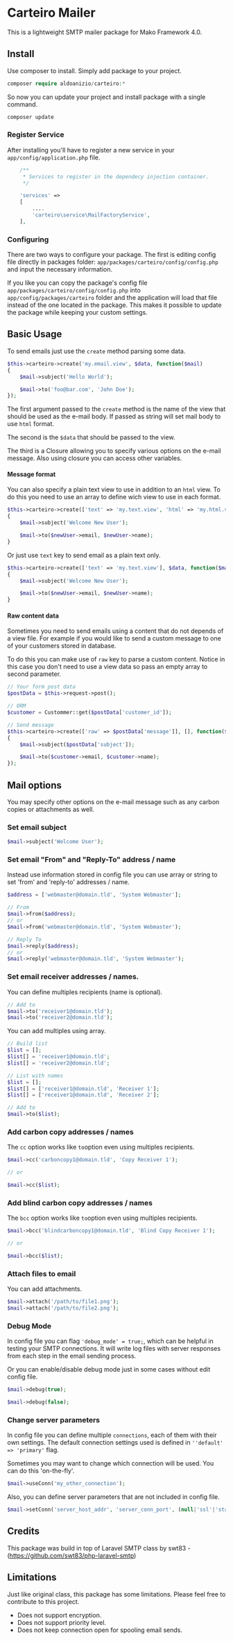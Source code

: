 # Carteiro Mailer

This is a lightweight SMTP mailer package for Mako Framework 4.0.

## Install

Use composer to install. Simply add package to your project.

```php
composer require aldoanizio/carteiro:*
```

So now you can update your project and install package with a single command.

```php
composer update
```


### Register Service

After installing you'll have to register a new service in your ``app/config/application.php`` file.

```php
    /**
     * Services to register in the dependecy injection container.
     */

    'services' =>
    [
        ....
        'carteiro\service\MailFactoryService',
    ],
```

### Configuring

There are two ways to configure your package. The first is editing config file directly in packages folder: ``app/packages/carteiro/config/config.php`` and input the necessary information.

If you like you can copy the package's config file ``app/packages/carteiro/config/config.php`` into ``app/config/packages/carteiro`` folder and the application will load that file instead of the one located in the package. This makes it possible to update the package while keeping your custom settings.

## Basic Usage

To send emails just use the ``create`` method parsing some data.

```php
$this->carteiro->create('my.email.view', $data, function($mail)
{
    $mail->subject('Hello World');

    $mail->to('foo@bar.com', 'John Doe');
});
```

The first argument passed to the ``create`` method is the name of the view that should be used as the e-mail body. If passed as string will set mail body to use ``html`` format.

The second is the ``$data`` that should be passed to the view.

The third is a Closure allowing you to specify various options on the e-mail message. Also using closure you can access other variables.

#### Message format

You can also specify a plain text view to use in addition to an ``html`` view. To do this you need to use an array to define wich view to use in each format.

```php
$this->carteiro->create(['text' => 'my.text.view', 'html' => 'my.html.view'], $data, function($mail) use ($newUser)
{
    $mail->subject('Welcome New User');

    $mail->to($newUser->email, $newUser->name);
}
```

Or just use ``text`` key to send email as a plain text only.

```php
$this->carteiro->create(['text' => 'my.text.view'], $data, function($mail) use ($newUser)
{
    $mail->subject('Welcome New User');

    $mail->to($newUser->email, $newUser->name);
}
```

#### Raw content data
Sometimes you need to send emails using a content that do not depends of a view file. For example if you would like to send a custom message to one of your customers stored in database.

To do this you can make use of ``raw`` key to parse a custom content. Notice in this case you don't need to use a view data so pass an empty array to second parameter.

```php
// Your form post data
$postData = $this->request->post();

// ORM
$customer = Custommer::get($postData['customer_id']);

// Send message
$this->carteiro->create(['raw' => $postData['message']], [], function($mail) use ($postData, $customer)
{
    $mail->subject($postData['subject']);

    $mail->to($customer->email, $customer->name);
});
```

## Mail options

You may specify other options on the e-mail message such as any carbon copies or attachments as well.

### Set email subject

```php
$mail->subject('Welcome User');
```

### Set email "From" and "Reply-To" address / name

Instead use information stored in config file you can use array or string to set 'from' and 'reply-to' addresses / name.

```php
$address = ['webmaster@domain.tld', 'System Webmaster'];

// From
$mail->from($address);
// or
$mail->from('webmaster@domain.tld', 'System Webmaster');

// Reply To
$mail->reply($address);
// or
$mail->reply('webmaster@domain.tld', 'System Webmaster');
```

### Set email receiver addresses / names.

You can define multiples recipients (name is optional).

```php
// Add to
$mail->to('receiver1@domain.tld');
$mail->to('receiver2@domain.tld');
```
You can add multiples using array.

```php
// Build list
$list = [];
$list[] = 'receiver1@domain.tld';
$list[] = 'receiver2@domain.tld';

// List with names
$list = [];
$list[] = ['receiver1@domain.tld', 'Receiver 1'];
$list[] = ['receiver1@domain.tld', 'Receiver 2'];

// Add to
$mail->to($list);
```

### Add carbon copy addresses / names

The ``cc`` option works like ``to``option even using multiples recipients.

```php
$mail->cc('carboncopy1@domain.tld', 'Copy Receiver 1');

// or

$mail->cc($list);
```

### Add blind carbon copy addresses / names

The ``bcc`` option works like ``to``option even using multiples recipients.

```php
$mail->bcc('blindcarboncopy1@domain.tld', 'Blind Copy Receiver 1');

// or

$mail->bcc($list);
```

### Attach files to email

You can add attachments.

```php
$mail->attach('/path/to/file1.png');
$mail->attach('/path/to/file2.png');
```

### Debug Mode

In config file you can flag ``'debug_mode' = true;``, which can be helpful in testing your SMTP connections.  It will write log files with server responses from each step in the email sending process.

Or you can enable/disable debug mode just in some cases without edit config file.

```php
$mail->debug(true);

$mail->debug(false);
```

### Change server parameters

In config file you can define multiple ``connections``, each of them with their own settings. The default connection settings used is defined in ``''default' => 'primary'`` flag.

Sometimes you may want to change which connection will be used. You can do this 'on-the-fly'.

```php
$mail->useConn('my_other_connection');
```

Also, you can define server parameters that are not included in config file.

```php
$mail->setConn('server_host_addr', 'server_conn_port', (null|'ssl'|'starttls'), (true|false), 'my_auth_user_name', 'my_auth_password');
```

## Credits

This package was build in top of Laravel SMTP class by swt83 - (https://github.com/swt83/php-laravel-smtp)

## Limitations

Just like original class, this package has some limitations. Please feel free to contribute to this project.

* Does not support encryption.
* Does not support priority level.
* Does not keep connection open for spooling email sends.

